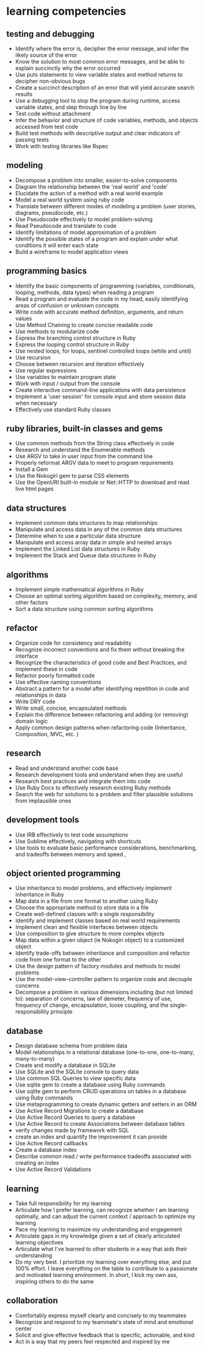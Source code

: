# learning competencies


## testing and debugging
- Identify where the error is, decipher the error message, and infer the likely source of the error
- Know the solution to most common error messages,  and be able to explain succinctly why the error occurred
- Use puts statements to view variable states and method returns to decipher non-obvious bugs
- Create a succinct description of an error that will yield accurate search results
- Use a debugging tool to stop the program during runtime, access variable states, and step through line by line
- Test code without attachment
- Infer the behavior and structure of code variables, methods, and objects accessed from test code
- Build test methods with descriptive output and clear indicators of passing tests
- Work with testing libraries like Rspec


## modeling
- Decompose a problem into smaller, easier-to-solve components
- Diagram the relationship between the 'real world' and 'code'
- Elucidate the action of a method with a real world example
- Model a real world system using ruby code
- Translate between different modes of modeling a problem (user stories, diagrams, pseudocode, etc.)
- Use Pseudocode effectively to model problem-solving
- Read Pseudocode and translate to code
- Identify limitations of model approximation of a problem
- Identify the possible states of a program and explain under what conditions it will enter each state
- Build a wireframe to model application views


## programming basics
- Identify the basic components of programming (variables, conditionals, looping, methods, data types) when reading a program
- Read a program and evaluate the code in my head, easily identifying areas of confusion or unknown concepts
- Write code with accurate method definition, arguments, and return values
- Use Method Chaining to create concise readable code
- Use methods to modularize code
- Express the branching control structure in Ruby
- Express the looping control structure in Ruby
- Use nested loops, for loops, sentinel controlled loops (while and until)
- Use recursion
- Choose between recursion and iteration effectively
- Use regular expressions
- Use variables to maintain program state
- Work with input / output from the console
- Create interactive command-line applications with data persistence
- Implement a 'user session' for console input and store session data when necessary
- Effectively use standard Ruby classes


## ruby libraries, built-in classes and gems
- Use common methods from the String class effectively in code
- Research and understand the Enumerable methods
- Use ARGV to take in user input from the command line
- Properly reformat ARGV data to meet to program requirements
- Install a Gem
- Use the Nokogiri gem to parse CSS elements
- Use the OpenURI built-in module or Net::HTTP   to download and read live html pages


## data structures
- Implement common data structures to map relationships
- Manipulate and access data in any of the common data structures
- Determine when to use a particular data structure
- Manipulate and access array data in simple and nested arrays
- Implement the Linked List data structures in Ruby
- Implement the Stack and Queue data structures in Ruby


## algorithms
- Implement simple mathematical algorithms in Ruby
- Choose an optimal sorting algorithm based on complexity, memory, and other factors
- Sort a data structure using common sorting algorithms


## refactor
- Organize code for consistency and readability
- Recognize incorrect conventions and fix them without breaking the interface
- Recognize the characteristics of good code and Best Practices, and implement these in code
- Refactor poorly formatted code
- Use effective naming conventions
- Abstract a pattern for a model after identifying repetition in code and relationships in data
- Write DRY code
- Write small, concise, encapsulated methods
- Explain the difference between refactoring and adding (or removing) domain logic
- Apply common design patterns when refactoring code (Inheritance, Composition, MVC, etc. )


## research
- Read and understand another code base
- Research development tools and understand when they are useful
- Research best practices and integrate them into code
- Use Ruby Docs to effectively research existing Ruby methods
- Search the web for solutions to a problem and filter plausible solutions from implausible ones



## development tools
- Use IRB effectively to test code assumptions
- Use Sublime effectively, navigating with shortcuts
- Use tools to evaluate basic performance considerations, benchmarking, and tradeoffs between memory and speed ,


## object oriented programming
- Use inheritance to model problems, and effectively implement inheritance in Ruby
- Map data in a file from one format to another using Ruby
- Choose the appropriate method to store data in a file
- Create well-defined classes with a single responsibility
- Identify and implement classes based on real world requirements
- Implement clean and flexible interfaces between objects
- Use composition to give structure to more complex objects
- Map data within a given object (ie Nokogiri object) to a customized object
- Identify trade-offs between inheritance and composition and refactor code from one format to the other
- Use the design pattern of factory modules and methods to model problems
- Use the model-view-controller pattern to organize code and decouple concerns
- Decompose a problem in various dimensions including (but not limited to): separation of concerns, law of demeter, frequency of use, frequency of change, encapsulation, loose coupling, and the single-responsibility principle


## database
- Design database schema from problem data
- Model relationships in a relational database (one-to-one, one-to-many, many-to-many)
- Create and modify a database in SQLite
- Use SQLite and the SQLite console to query data
- Use common SQL Queries to view specific data
- Use sqlite gem to create a database using Ruby commands
- Use sqlite gem to perform CRUD operations on tables in a database using Ruby commands
- Use metaprogramming to create dynamic getters and setters in an ORM
- Use Active Record Migrations to create a database
- Use Active Record Queries to query a database
- Use Active Record to create Associations between database tables
- verify changes made by framework with SQL
- create an index and quantify the improvement it can provide
- Use Active Record callbacks
- Create a database index
- Describe common read / write performance tradeoffs associated with creating an index
- Use Active Record Validations


## learning
- Take full responsibility for my learning
- Articulate how I prefer learning, can recognize whether I am learning optimally, and can adjust the current context / approach to optimize my learning
- Pace my learning to maximize my understanding and engagement
- Articulate gaps in my knowledge given a set of clearly articulated learning objectives
- Articulate what I've learned to other students in a way that aids their understanding
- Do my very best. I prioritize my learning over everything else, and put 100% effort. I leave everything on the table to contribute to a passionate and motivated learning environment. In short, I kick my own ass, inspiring others to do the same


## collaboration
- Comfortably express myself clearly and concisely to my teammates
- Recognize and respond to my teammate's state of mind and emotional center
- Solicit and give effective feedback that is specific, actionable, and kind
- Act in a way that my peers feel respected and inspired by me
